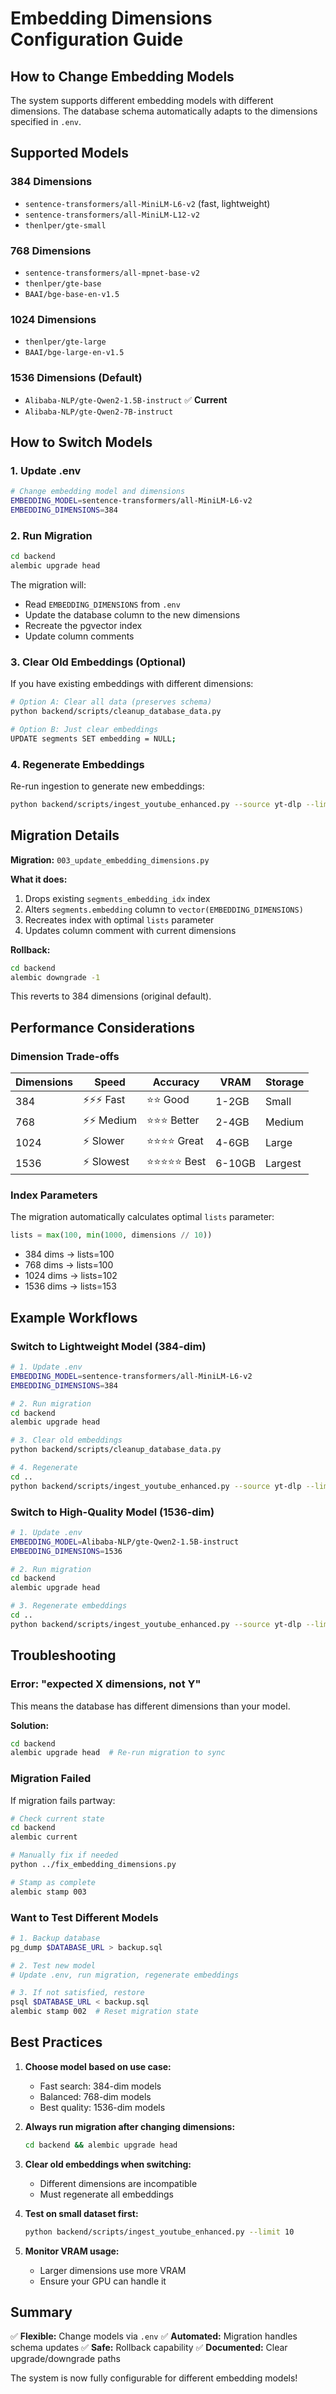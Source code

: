 # Embedding Dimensions Configuration Guide

## How to Change Embedding Models

The system supports different embedding models with different dimensions. The database schema automatically adapts to the dimensions specified in `.env`.

## Supported Models

### 384 Dimensions
- `sentence-transformers/all-MiniLM-L6-v2` (fast, lightweight)
- `sentence-transformers/all-MiniLM-L12-v2`
- `thenlper/gte-small`

### 768 Dimensions
- `sentence-transformers/all-mpnet-base-v2`
- `thenlper/gte-base`
- `BAAI/bge-base-en-v1.5`

### 1024 Dimensions
- `thenlper/gte-large`
- `BAAI/bge-large-en-v1.5`

### 1536 Dimensions (Default)
- `Alibaba-NLP/gte-Qwen2-1.5B-instruct` ✅ **Current**
- `Alibaba-NLP/gte-Qwen2-7B-instruct`

## How to Switch Models

### 1. Update .env

```bash
# Change embedding model and dimensions
EMBEDDING_MODEL=sentence-transformers/all-MiniLM-L6-v2
EMBEDDING_DIMENSIONS=384
```

### 2. Run Migration

```bash
cd backend
alembic upgrade head
```

The migration will:
- Read `EMBEDDING_DIMENSIONS` from `.env`
- Update the database column to the new dimensions
- Recreate the pgvector index
- Update column comments

### 3. Clear Old Embeddings (Optional)

If you have existing embeddings with different dimensions:

```bash
# Option A: Clear all data (preserves schema)
python backend/scripts/cleanup_database_data.py

# Option B: Just clear embeddings
UPDATE segments SET embedding = NULL;
```

### 4. Regenerate Embeddings

Re-run ingestion to generate new embeddings:

```bash
python backend/scripts/ingest_youtube_enhanced.py --source yt-dlp --limit 50
```

## Migration Details

**Migration:** `003_update_embedding_dimensions.py`

**What it does:**
1. Drops existing `segments_embedding_idx` index
2. Alters `segments.embedding` column to `vector(EMBEDDING_DIMENSIONS)`
3. Recreates index with optimal `lists` parameter
4. Updates column comment with current dimensions

**Rollback:**
```bash
cd backend
alembic downgrade -1
```

This reverts to 384 dimensions (original default).

## Performance Considerations

### Dimension Trade-offs

| Dimensions | Speed | Accuracy | VRAM | Storage |
|-----------|-------|----------|------|---------|
| 384 | ⚡⚡⚡ Fast | ⭐⭐ Good | 1-2GB | Small |
| 768 | ⚡⚡ Medium | ⭐⭐⭐ Better | 2-4GB | Medium |
| 1024 | ⚡ Slower | ⭐⭐⭐⭐ Great | 4-6GB | Large |
| 1536 | ⚡ Slowest | ⭐⭐⭐⭐⭐ Best | 6-10GB | Largest |

### Index Parameters

The migration automatically calculates optimal `lists` parameter:

```python
lists = max(100, min(1000, dimensions // 10))
```

- 384 dims → lists=100
- 768 dims → lists=100
- 1024 dims → lists=102
- 1536 dims → lists=153

## Example Workflows

### Switch to Lightweight Model (384-dim)

```bash
# 1. Update .env
EMBEDDING_MODEL=sentence-transformers/all-MiniLM-L6-v2
EMBEDDING_DIMENSIONS=384

# 2. Run migration
cd backend
alembic upgrade head

# 3. Clear old embeddings
python backend/scripts/cleanup_database_data.py

# 4. Regenerate
cd ..
python backend/scripts/ingest_youtube_enhanced.py --source yt-dlp --limit 100
```

### Switch to High-Quality Model (1536-dim)

```bash
# 1. Update .env
EMBEDDING_MODEL=Alibaba-NLP/gte-Qwen2-1.5B-instruct
EMBEDDING_DIMENSIONS=1536

# 2. Run migration
cd backend
alembic upgrade head

# 3. Regenerate embeddings
cd ..
python backend/scripts/ingest_youtube_enhanced.py --source yt-dlp --limit 100
```

## Troubleshooting

### Error: "expected X dimensions, not Y"

This means the database has different dimensions than your model.

**Solution:**
```bash
cd backend
alembic upgrade head  # Re-run migration to sync
```

### Migration Failed

If migration fails partway:

```bash
# Check current state
cd backend
alembic current

# Manually fix if needed
python ../fix_embedding_dimensions.py

# Stamp as complete
alembic stamp 003
```

### Want to Test Different Models

```bash
# 1. Backup database
pg_dump $DATABASE_URL > backup.sql

# 2. Test new model
# Update .env, run migration, regenerate embeddings

# 3. If not satisfied, restore
psql $DATABASE_URL < backup.sql
alembic stamp 002  # Reset migration state
```

## Best Practices

1. **Choose model based on use case:**
   - Fast search: 384-dim models
   - Balanced: 768-dim models
   - Best quality: 1536-dim models

2. **Always run migration after changing dimensions:**
   ```bash
   cd backend && alembic upgrade head
   ```

3. **Clear old embeddings when switching:**
   - Different dimensions are incompatible
   - Must regenerate all embeddings

4. **Test on small dataset first:**
   ```bash
   python backend/scripts/ingest_youtube_enhanced.py --limit 10
   ```

5. **Monitor VRAM usage:**
   - Larger dimensions use more VRAM
   - Ensure your GPU can handle it

## Summary

✅ **Flexible:** Change models via `.env`
✅ **Automated:** Migration handles schema updates
✅ **Safe:** Rollback capability
✅ **Documented:** Clear upgrade/downgrade paths

The system is now fully configurable for different embedding models!
